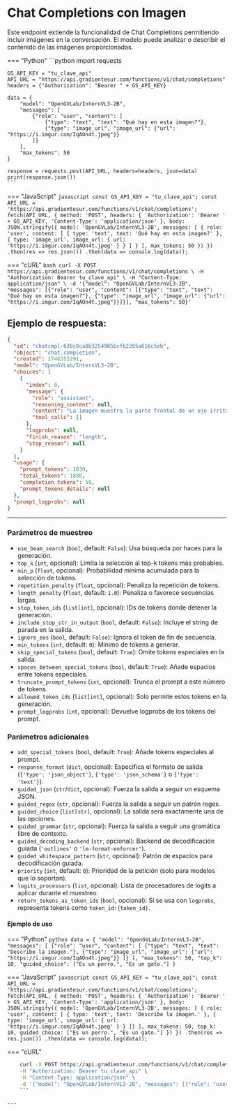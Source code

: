 # Chat Completions con Imagen

Este endpoint extiende la funcionalidad de Chat Completions permitiendo incluir imágenes en la conversación. El modelo puede analizar o describir el contenido de las imágenes proporcionadas.

=== "Python"
    ```python
    import requests

    GS_API_KEY = "tu_clave_api"
    API_URL = "https://api.gradientesur.com/functions/v1/chat/completions"
    headers = {"Authorization": "Bearer " + GS_API_KEY}

    data = {
        "model": "OpenGVLab/InternVL3-2B",
        "messages": [
            {"role": "user", "content": [
                {"type": "text", "text": "Qué hay en esta imagen?"},
                {"type": "image_url", "image_url": {"url": "https://i.imgur.com/IqAOn4t.jpeg"}}
            ]}
        ],
        "max_tokens": 50
    }

    response = requests.post(API_URL, headers=headers, json=data)
    print(response.json())
    ```

=== "JavaScript"
    ```javascript
    const GS_API_KEY = "tu_clave_api";
    const API_URL = 'https://api.gradientesur.com/functions/v1/chat/completions';
    fetch(API_URL, {
      method: 'POST',
      headers: {
        'Authorization': 'Bearer ' + GS_API_KEY,
        'Content-Type': 'application/json'
      },
      body: JSON.stringify({
        model: 'OpenGVLab/InternVL3-2B',
        messages: [
          { role: 'user', content: [
            { type: 'text', text: 'Qué hay en esta imagen?' },
            { type: 'image_url', image_url: { url: 'https://i.imgur.com/IqAOn4t.jpeg' } }
          ] }
        ],
        max_tokens: 50
      })
    })
    .then(res => res.json())
    .then(data => console.log(data));
    ```

=== "cURL"
    ```bash
    curl -X POST https://api.gradientesur.com/functions/v1/chat/completions \
      -H "Authorization: Bearer tu_clave_api" \
      -H "Content-Type: application/json" \
      -d '{"model": "OpenGVLab/InternVL3-2B", "messages": [{"role": "user", "content": [{"type": "text", "text": "Qué hay en esta imagen?"}, {"type": "image_url", "image_url": {"url": "https://i.imgur.com/IqAOn4t.jpeg"}}]}], "max_tokens": 50}'
    ```

## Ejemplo de respuesta:
```json
{
  "id": "chatcmpl-638c8ca8b3254905bcfb2265a616c5eb",
  "object": "chat.completion",
  "created": 1748352291,
  "model": "OpenGVLab/InternVL3-2B",
  "choices": [
    {
      "index": 0,
      "message": {
        "role": "assistant",
        "reasoning_content": null,
        "content": "La imagen muestra la parte frontal de un ojo irritado. El ojo tiene un p\u00e1rpito rojo intenso y un rasgu\u00f1o negro. Las pozas visco\u00e9lasticas est\u00e1n visibles. Este efecto contribuye a",
        "tool_calls": []
      },
      "logprobs": null,
      "finish_reason": "length",
      "stop_reason": null
    }
  ],
  "usage": {
    "prompt_tokens": 1830,
    "total_tokens": 1880,
    "completion_tokens": 50,
    "prompt_tokens_details": null
  },
  "prompt_logprobs": null
}
```

---

### Parámetros de muestreo

- `use_beam_search` (`bool`, default: `False`): Usa búsqueda por haces para la generación.
- `top_k` (`int`, opcional): Limita la selección al top-k tokens más probables.
- `min_p` (`float`, opcional): Probabilidad mínima acumulada para la selección de tokens.
- `repetition_penalty` (`float`, opcional): Penaliza la repetición de tokens.
- `length_penalty` (`float`, default: `1.0`): Penaliza o favorece secuencias largas.
- `stop_token_ids` (`list[int]`, opcional): IDs de tokens donde detener la generación.
- `include_stop_str_in_output` (`bool`, default: `False`): Incluye el string de parada en la salida.
- `ignore_eos` (`bool`, default: `False`): Ignora el token de fin de secuencia.
- `min_tokens` (`int`, default: `0`): Mínimo de tokens a generar.
- `skip_special_tokens` (`bool`, default: `True`): Omite tokens especiales en la salida.
- `spaces_between_special_tokens` (`bool`, default: `True`): Añade espacios entre tokens especiales.
- `truncate_prompt_tokens` (`int`, opcional): Trunca el prompt a este número de tokens.
- `allowed_token_ids` (`list[int]`, opcional): Solo permite estos tokens en la generación.
- `prompt_logprobs` (`int`, opcional): Devuelve logprobs de los tokens del prompt.

### Parámetros adicionales

- `add_special_tokens` (`bool`, default: `True`): Añade tokens especiales al prompt.
- `response_format` (`dict`, opcional): Especifica el formato de salida (`{'type': 'json_object'}`, `{'type': 'json_schema'}` o `{'type': 'text'}`).
- `guided_json` (`str`/`dict`, opcional): Fuerza la salida a seguir un esquema JSON.
- `guided_regex` (`str`, opcional): Fuerza la salida a seguir un patrón regex.
- `guided_choice` (`list[str]`, opcional): La salida será exactamente una de las opciones.
- `guided_grammar` (`str`, opcional): Fuerza la salida a seguir una gramática libre de contexto.
- `guided_decoding_backend` (`str`, opcional): Backend de decodificación guiada (`'outlines'` o `'lm-format-enforcer'`).
- `guided_whitespace_pattern` (`str`, opcional): Patrón de espacios para decodificación guiada.
- `priority` (`int`, default: `0`): Prioridad de la petición (solo para modelos que lo soportan).
- `logits_processors` (`list`, opcional): Lista de procesadores de logits a aplicar durante el muestreo.
- `return_tokens_as_token_ids` (`bool`, opcional): Si se usa con `logprobs`, representa tokens como `token_id:{token_id}`.

#### Ejemplo de uso

=== "Python"
    ```python
    data = {
        "model": "OpenGVLab/InternVL3-2B",
        "messages": [
            {"role": "user", "content": [
                {"type": "text", "text": "Describe la imagen."},
                {"type": "image_url", "image_url": {"url": "https://i.imgur.com/IqAOn4t.jpeg"}}
            ]}
        ],
        "max_tokens": 50,
        "top_k": 10,
        "guided_choice": ["Es un perro.", "Es un gato."]
    }
    ```

=== "JavaScript"
    ```javascript
    const GS_API_KEY = "tu_clave_api";
    const API_URL = 'https://api.gradientesur.com/functions/v1/chat/completions';
    fetch(API_URL, {
    method: 'POST',
    headers: {
        'Authorization': 'Bearer ' + GS_API_KEY,
        'Content-Type': 'application/json'
    },
    body: JSON.stringify({
        model: 'OpenGVLab/InternVL3-2B',
        messages: [
        { role: 'user', content: [
            { type: 'text', text: 'Describe la imagen.' },
            { type: 'image_url', image_url: { url: 'https://i.imgur.com/IqAOn4t.jpeg' } }
        ]}
        ],
        max_tokens: 50,
        top_k: 10,
        guided_choice: ["Es un perro.", "Es un gato."]
    })
    })
    .then(res => res.json())
    .then(data => console.log(data));
    ```

=== "cURL"
```bash
    curl -X POST https://api.gradientesur.com/functions/v1/chat/completions \
    -H "Authorization: Bearer tu_clave_api" \
    -H "Content-Type: application/json" \
    -d '{"model": "OpenGVLab/InternVL3-2B", "messages": [{"role": "user", "content": [{"type": "text", "text": "Describe la imagen."}, {"type": "image_url", "image_url": {"url": "https://i.imgur.com/IqAOn4t.jpeg"}}]}], "max_tokens": 50, "top_k": 10, "guided_choice": ["Es un perro.", "Es un gato."]}'
    ```

---